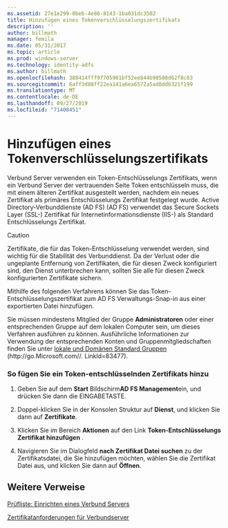 ```yaml
---
ms.assetid: 27e1e299-0beb-4e86-8143-1ba031dc3502
title: Hinzufügen eines Tokenverschlüsselungszertifikats
description: ''
author: billmath
manager: femila
ms.date: 05/31/2017
ms.topic: article
ms.prod: windows-server
ms.technology: identity-adfs
ms.author: billmath
ms.openlocfilehash: 388414fff97705901bf52ee844b90508d62f8c83
ms.sourcegitcommit: 6aff3d88ff22ea141a6ea6572a5ad8dd6321f199
ms.translationtype: MT
ms.contentlocale: de-DE
ms.lasthandoff: 09/27/2019
ms.locfileid: "71408451"
---
```

# <a name="add-a-token-decrypting-certificate"></a>Hinzufügen eines Tokenverschlüsselungszertifikats

Verbund Server verwenden ein Token\-Entschlüsselungs Zertifikats, wenn ein Verbund Server der vertrauenden Seite Token entschlüsseln muss, die mit einem älteren Zertifikat ausgestellt werden, nachdem ein neues Zertifikat als primäres Entschlüsselungs Zertifikat festgelegt wurde. Active Directory-Verbunddienste (AD FS) \(AD FS\) verwendet das Secure Sockets Layer \(SSL-\) Zertifikat für Internetinformationsdienste \(IIS-\) als Standard Entschlüsselungs Zertifikat.  
  
> [!CAUTION]  
> Zertifikate, die für das Token\-Entschlüsselung verwendet werden, sind wichtig für die Stabilität des Verbunddienst. Da der Verlust oder die ungeplante Entfernung von Zertifikaten, die für diesen Zweck konfiguriert sind, den Dienst unterbrechen kann, sollten Sie alle für diesen Zweck konfigurierten Zertifikate sichern.  
  
Mithilfe des folgenden Verfahrens können Sie das Token\-Entschlüsselungszertifikat zum AD FS Verwaltungs-Snap\-in aus einer exportierten Datei hinzufügen.  
  
Sie müssen mindestens Mitglied der Gruppe **Administratoren** oder einer entsprechenden Gruppe auf dem lokalen Computer sein, um dieses Verfahren ausführen zu können.  Ausführliche Informationen zur Verwendung der entsprechenden Konten und Gruppenmitgliedschaften finden Sie unter [lokale und Domänen Standard Gruppen](https://go.microsoft.com/fwlink/?LinkId=83477) \(http:\/\/go.Microsoft.com\/\/. LinkId\=83477\).   
  
### <a name="to-add-a-token-decrypting-certificate"></a>So fügen Sie ein Token\-entschlüsselnden Zertifikats hinzu  
  
1.  Geben Sie auf dem **Start** Bildschirm**AD FS Management**ein, und drücken Sie dann die EINGABETASTE.  
  
2.  Doppel\-klicken Sie in der Konsolen Struktur auf **Dienst**, und klicken Sie dann auf **Zertifikate**.  
  
3.  Klicken Sie im Bereich **Aktionen** auf den Link **Token\-Entschlüsselungs Zertifikat hinzufügen** .  
  
4.  Navigieren Sie im Dialogfeld **nach Zertifikat Datei suchen** zu der Zertifikatsdatei, die Sie hinzufügen möchten, wählen Sie die Zertifikat Datei aus, und klicken Sie dann auf **Öffnen**.  
  
## <a name="additional-references"></a>Weitere Verweise  
[Prüfliste: Einrichten eines Verbund Servers](Checklist--Setting-Up-a-Federation-Server.md)  
  
[Zertifikatanforderungen für Verbundserver](https://technet.microsoft.com/library/dd807040.aspx)  
  

